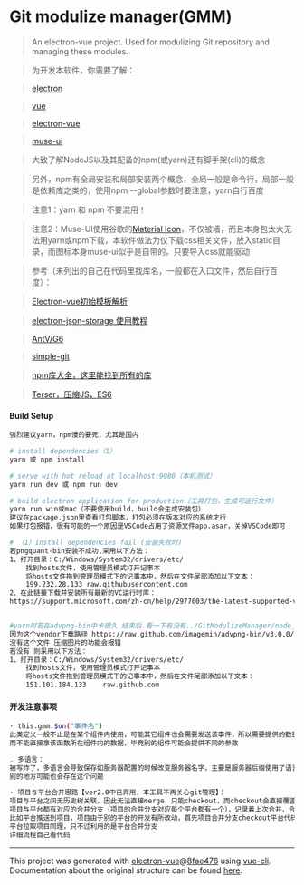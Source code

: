 ﻿# Git modulize manager(GMM)

> An electron-vue project. Used for modulizing Git repository and managing these modules.

> 为开发本软件，你需要了解：

> [electron](https://electronjs.org/)

> [vue](https://cn.vuejs.org/)

> [electron-vue](https://simulatedgreg.gitbooks.io/electron-vue/content/cn/)

> [muse-ui](https://muse-ui.org/#/zh-CN)

> 大致了解NodeJS以及其配备的npm(或yarn)还有脚手架(cli)的概念

> 另外，npm有全局安装和局部安装两个概念，全局一般是命令行，局部一般是依赖库之类的，使用npm --global参数时要注意，yarn自行百度

> 注意1：yarn 和 npm 不要混用！

> 注意2：Muse-UI使用谷歌的[Material Icon](https://material.io/tools/icons/?style=baseline)，不仅被墙，而且本身包太大无法用yarn或npm下载，本软件做法为仅下载css相关文件，放入static目录，而图标本身muse-ui似乎是自带的，只要导入css就能驱动

> 参考（未列出的自己在代码里找库名，一般都在入口文件，然后自行百度）：

> [Electron-vue初始模板解析](https://blog.csdn.net/yi_master/article/details/84783502)

> [electron-json-storage 使用教程](https://github.com/electron-userland/electron-json-storage)

> [AntV/G6](https://antv.alipay.com/zh-cn/g6/2.x/index.html)

> [simple-git](https://www.npmjs.com/package/simple-git)

> [npm库大全，这里能找到所有的库](https://www.npmjs.com/)

> [Terser，压缩JS，ES6](https://www.npmjs.com/package/terser)


#### Build Setup

``` bash
强烈建议yarn，npm慢的要死，尤其是国内

# install dependencies（1）
yarn 或 npm install

# serve with hot reload at localhost:9080（本机测试）
yarn run dev 或 npm run dev

# build electron application for production（工具打包，生成可运行文件）
yarn run win或mac（不要使用build，build会生成安装包） 
建议在package.json里查看打包脚本，打包必须在版本对应的系统才行
如果打包报错，很有可能的一个原因是VSCode占用了资源文件app.asar，关掉VSCode即可

# （1）install dependencies fail (安装失败时)
若pngquant-bin安装不成功,采用以下方法：
1、打开目录：C:/Windows/System32/drivers/etc/
    找到hosts文件，使用管理员模式打开记事本
    将hosts文件拖到管理员模式下的记事本中，然后在文件尾部添加以下文本：
    199.232.28.133 raw.githubusercontent.com
2、在此链接下载并安装所有最新的VC运行时库：
https://support.microsoft.com/zh-cn/help/2977003/the-latest-supported-visual-c-downloads


#yarn时若在advpng-bin中卡很久 结束后 看一下有没有../GitModulizeManager/node_modules/advpng-bin/vendor/advpng.exe这个文件
因为这个vendor下载路径 https://raw.github.com/imagemin/advpng-bin/v3.0.0/vendor/win32/advpng.exe 由于国内DNS污染可能打不开
没有这个文件 压缩图片的功能会报错
若没有 则采用以下方法：
1、打开目录：C:/Windows/System32/drivers/etc/
    找到hosts文件，使用管理员模式打开记事本
    将hosts文件拖到管理员模式下的记事本中，然后在文件尾部添加以下文本：
    151.101.184.133    raw.github.com
```

#### 开发注意事项

``` bash
· this.gmm.$on("事件名")
此类定义一般不止是在某个组件内使用，可能其它组件也会需要发送该事件，所以需要提供的数据必须以参数的方式，
而不能直接拿该函数所在组件内的数据，毕竟别的组件可能会提供不同的参数

. 多语言：
被写炸了，多语言会导致保存如服务器配置的时候改变服务器名字，主要是服务器后缀使用了语言文本，改变文本相当于改变了后缀，这点写的时候没考虑到
别的地方可能也会存在这个问题

· 项目与平台合并思路【ver2.0中已弃用，本工具不再关心git管理】：
项目与平台之间无历史树关联，因此无法直接merge，只能checkout，而checkout会直接覆盖文件，为防止这点，需要以下操作
项目与平台都有对应的合并分支（项目的合并分支对应每个平台都有一个），记录着上次合并，合并时checkout到该分支，然后再merge到对应主干，合并分支只有项目级拉取或推送的时候才更新至对应主干
比如平台推送到项目，项目由于别的平台的开发有所改动，首先项目合并分支checkout平台代码，然后merge到master，解决冲突，这样就不会把别的平台的改动覆盖掉了
平台拉取项目同理，只不过利用的是平台合并分支
详细流程自己看代码

```

---

This project was generated with [electron-vue](https://github.com/SimulatedGREG/electron-vue)@[8fae476](https://github.com/SimulatedGREG/electron-vue/tree/8fae4763e9d225d3691b627e83b9e09b56f6c935) using [vue-cli](https://github.com/vuejs/vue-cli). Documentation about the original structure can be found [here](https://simulatedgreg.gitbooks.io/electron-vue/content/index.html).

